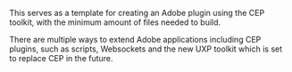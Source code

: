 This serves as a template for creating an Adobe plugin using the CEP toolkit, with the minimum amount of files needed to build. 

There are multiple ways to extend Adobe applications including CEP plugins, such as scripts, Websockets and the new UXP toolkit which is set to replace CEP in the future. 

